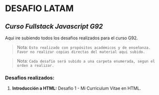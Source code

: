 # DESAFIO LATAM
## _Curso Fullstack Javascript G92_

Aquí ire subiendo todos los desafios realizados para el curso G92.


> Nota: `Esto realizado con propósitos académicos y de enseñanza. Favor no realizar copias directas del material aqui subido.`

> Nota: `Cada desafio será subido a una carpeta enumerada, segun el orden a realizar.`

### Desafios realizados:

1. **Introducción a HTML:** Desafio 1 - Mi Curriculum Vitae en HTML.